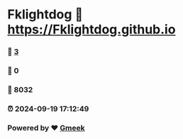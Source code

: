 # Fklightdog :link: https://Fklightdog.github.io 
### :page_facing_up: [3](https://Fklightdog.github.io/tag.html) 
### :speech_balloon: 0 
### :hibiscus: 8032 
### :alarm_clock: 2024-09-19 17:12:49 
### Powered by :heart: [Gmeek](https://github.com/Meekdai/Gmeek)
